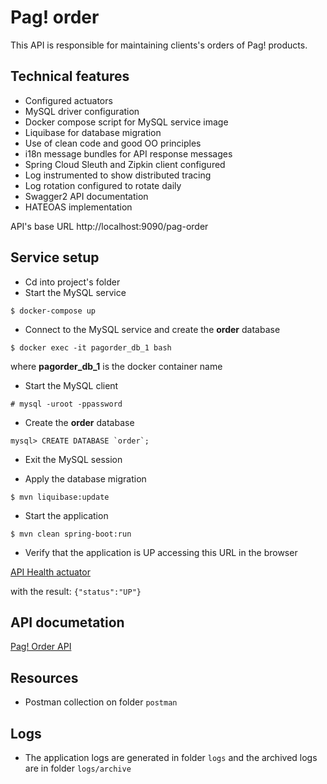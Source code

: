 # Pag! order

This API is responsible for maintaining clients's orders of Pag! products.

##  Technical features

* Configured actuators
* MySQL driver configuration
* Docker compose script for MySQL service image
* Liquibase for database migration
* Use of clean code and good OO principles
* i18n message bundles for API response messages
* Spring Cloud Sleuth and Zipkin client configured
* Log instrumented to show distributed tracing
* Log rotation configured to rotate daily
* Swagger2 API documentation
* HATEOAS implementation

API's base URL http://localhost:9090/pag-order

## Service setup

* Cd into project's folder
* Start the MySQL service

`$ docker-compose up`

* Connect to the MySQL service and create the **order** database

```$ docker exec -it pagorder_db_1 bash```

where **pagorder_db_1** is the docker container name

* Start the MySQL client

```# mysql -uroot -ppassword```

* Create the **order** database

```mysql> CREATE DATABASE `order`;```

* Exit the MySQL session

* Apply the database migration

`$ mvn liquibase:update`

* Start the application

`$ mvn clean spring-boot:run`

* Verify that the application is UP accessing this URL in the browser

[API Health actuator](http://localhost:9090/pag-order/actuator/health)

with the result: `{"status":"UP"}`

## API documetation

[Pag! Order API](http://localhost:9090/pag-order/swagger-ui.html)

## Resources

* Postman collection on folder `postman`

## Logs

* The application logs are generated in folder `logs` and the archived logs are in folder `logs/archive`
